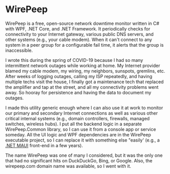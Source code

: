 # WirePeep
WirePeep is a free, open-source network downtime monitor written in C# with WPF, .NET Core, and .NET Framework. It periodically checks for connectivity to your Internet gateway, various public DNS servers, and other systems (e.g., your cable modem). When it can't connect to any system in a peer group for a configurable fail time, it alerts that the group is inaccessible.

I wrote this during the spring of COVID-19 because I had so many intermittent network outages while working at home. My Internet provider blamed my cable modem, my wiring, my neighbors, sunspots, gremlins, etc. After weeks of logging outages, calling my ISP repeatedly, and having multiple techs visit the house, I finally got a maintenance tech that replaced the amplifier and tap at the street, and all my connectivity problems went away. So hooray for persistence and having the data to document my outages.

I made this utility generic enough where I can also use it at work to monitor our primary and secondary Internet connections as well as various other critical internal systems (e.g., domain controllers, firewalls, managed switches, wireless hubs). I put all the backend logic in a separate WirePeep.Common library, so I can use it from a console app or service someday. All the UI logic and WPF dependencies are in the WirePeep executable project, so I can replace it with something else "easily' (e.g., a [.NET MAUI](https://github.com/dotnet/maui) front-end in a few years).

The name WirePeep was one of many I considered, but it was the only one that had no significant hits on DuckDuckGo, Bing, or Google. Also, the wirepeep.com domain name was available, so I went with it.